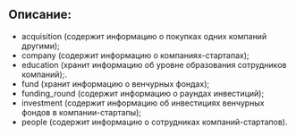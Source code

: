 ## Описание:
- acquisition (cодержит информацию о покупках одних компаний другими);
- company (cодержит информацию о компаниях-стартапах);
- education (хранит информацию об уровне образования сотрудников компаний);.
- fund (хранит информацию о венчурных фондах);
- funding_round (содержит информацию о раундах инвестиций);
- investment (cодержит информацию об инвестициях венчурных фондов в компании-стартапы);
- people (cодержит информацию о сотрудниках компаний-стартапов).
